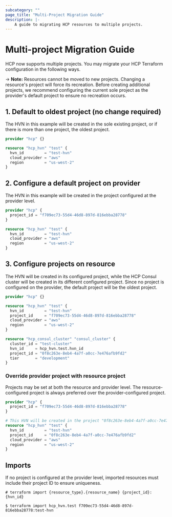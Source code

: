 ```yaml
---
subcategory: ""
page_title: "Multi-Project Migration Guide"
description: |-
    A guide to migrating HCP resources to multiple projects.
---
```


# Multi-project Migration Guide

HCP now supports multiple projects. You may migrate your HCP Terraform configuration in the following ways.

-> **Note:** Resources cannot be moved to new projects. Changing a resource's project will force its recreation. Before creating additional projects, we recommend configuring the current sole project as the provider's default project to ensure no recreation occurs.

## 1. Default to oldest project (no change required)

The HVN in this example will be created in the sole existing project, or if there is more than one project, the oldest project.

```terraform
provider "hcp" {}

resource "hcp_hvn" "test" {
  hvn_id         = "test-hvn"
  cloud_provider = "aws"
  region         = "us-west-2"
}
```

## 2. Configure a default project on provider

The HVN in this example will be created in the project configured at the provider level.

```terraform
provider "hcp" {
  project_id = "f709ec73-55d4-46d8-897d-816ebba28778"
}

resource "hcp_hvn" "test" {
  hvn_id         = "test-hvn"
  cloud_provider = "aws"
  region         = "us-west-2"
}
```

## 3. Configure projects on resource

The HVN will be created in its configured project, while the HCP Consul cluster will be created in its different configured project.
Since no project is configured on the provider, the default project will be the oldest project.

```terraform
provider "hcp" {}

resource "hcp_hvn" "test" {
  hvn_id         = "test-hvn"
  project_id     = "f709ec73-55d4-46d8-897d-816ebba28778"
  cloud_provider = "aws"
  region         = "us-west-2"
}

resource "hcp_consul_cluster" "consul_cluster" {
  cluster_id = "test-cluster"
  hvn_id     = hcp_hvn.test.hvn_id
  project_id = "0f8c263e-8eb4-4a7f-a0cc-7e476afb9fd2"
  tier       = "development"
}
```

### Override provider project with resource project

Projects may be set at both the resource and provider level. The resource-configured project is always preferred over the provider-configured project.

```terraform
provider "hcp" {
  project_id = "f709ec73-55d4-46d8-897d-816ebba28778"
}

# This HVN will be created in the project "0f8c263e-8eb4-4a7f-a0cc-7e476afb9fd2"
resource "hcp_hvn" "test" {
  hvn_id         = "test-hvn"
  project_id     = "0f8c263e-8eb4-4a7f-a0cc-7e476afb9fd2"
  cloud_provider = "aws"
  region         = "us-west-2"
}
```

## Imports

If no project is configured at the provider level, imported resources must include their project ID to ensure uniqueness.

```shell
# terraform import {resource_type}.{resource_name} {project_id}:{hvn_id}

$ terraform import hcp_hvn.test f709ec73-55d4-46d8-897d-816ebba28778:test-hvn
```
